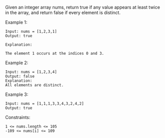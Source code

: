 Given an integer array nums, return true if any value appears at least twice in the array, and return false if every element is distinct.

 

Example 1:
```
Input: nums = [1,2,3,1]
Output: true

Explanation:

The element 1 occurs at the indices 0 and 3.
```

Example 2:
```
Input: nums = [1,2,3,4]
Output: false
Explanation:
All elements are distinct.
```

Example 3:
```
Input: nums = [1,1,1,3,3,4,3,2,4,2]
Output: true
```
 

Constraints:
```
1 <= nums.length <= 105
-109 <= nums[i] <= 109
```